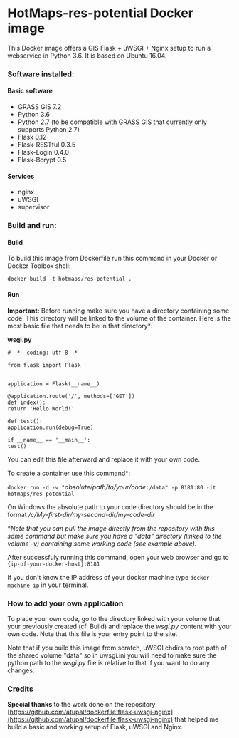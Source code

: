 # HotMaps-res-potential Docker image

This Docker image offers a GIS Flask + uWSGI + Nginx setup to run a webservice in Python 3.6.
It is based on Ubuntu 16.04.

### Software installed:
#### Basic software
* GRASS GIS 7.2
* Python 3.6
* Python 2.7 (to be compatible with GRASS GIS that currently only supports Python 2.7)
* Flask 0.12
* Flask-RESTful 0.3.5
* Flask-Login 0.4.0
* Flask-Bcrypt 0.5
#### Services
* nginx
* uWSGI
* supervisor

### Build and run:
#### Build
To build this image from Dockerfile run this command in your Docker or Docker Toolbox shell:

`docker build -t hotmaps/res-potential .`

#### Run

**Important:** Before running make sure you have a directory containing some code. This directory will be linked to the volume of the container. Here is the most basic file that needs to be in that directory*:

**wsgi.py**

    # -*- coding: utf-8 -*-
    
    from flask import Flask
    
    
    application = Flask(__name__)
    
    @application.route('/', methods=['GET'])
    def index():
    return 'Hello World!'
    
    def test():
    application.run(debug=True)
    
    if __name__ == '__main__':
    test()
    

You can edit this file afterward and replace it with your own code.

To create a container use this command*:

`docker run -d -v "`*absolute/path/to/your/code*`:/data" -p 8181:80 -it hotmaps/res-potential`

On Windows the absolute path to your code directory should be in the format */c/My-first-dir/my-second-dir/my-code-dir*

**Note that you can pull the image directly from the repository with this same command but make sure you have a "data" directory (linked to the volume -v) containing some working code (see example above).*

After successfuly running this command, open your web browser and go to `{ip-of-your-docker-host}:8181`

If you don't know the IP address of your docker machine type `docker-machine ip` in your terminal.

### How to add your own application

To place your own code, go to the directory linked with your volume that your previously created (cf. Build) and replace the *wsgi.py* content with your own code. Note that this file is your entry point to the site.

Note that if you build this image from scratch, uWSGI chdirs to root path of the shared volume "data" so in uwsgi.ini you will need to make sure the python path to the *wsgi.py* file is relative to that if you want to do any changes.

### Credits

**Special thanks** to the work done on the repository [https://github.com/atupal/dockerfile.flask-uwsgi-nginx](https://github.com/atupal/dockerfile.flask-uwsgi-nginx) that helped me build a basic and working setup of Flask, uWSGI and Nginx.

